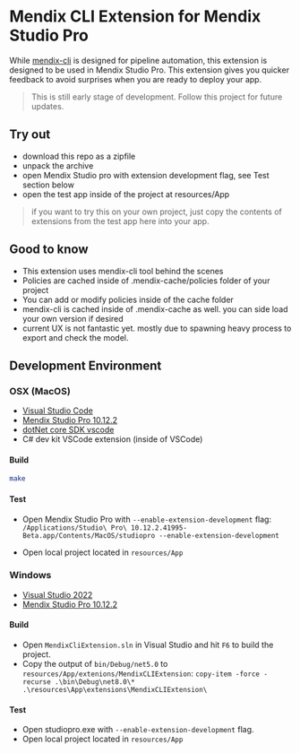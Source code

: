 # Mendix CLI Extension for Mendix Studio Pro

While [mendix-cli](https://github.com/cinaq/mendix-cli) is designed for pipeline automation, this extension is designed to be used in Mendix Studio Pro. This extension gives you quicker feedback to avoid surprises when you are ready to deploy your app.

> This is still early stage of development. Follow this project for future updates.

## Try out

- download this repo as a zipfile
- unpack the archive
- open Mendix Studio pro with extension development flag, see Test section below
- open the test app inside of the project at resources/App

> if you want to try this on your own project, just copy the contents of extensions from the test app here into your app.

## Good to know

- This extension uses mendix-cli tool behind the scenes
- Policies are cached inside of .mendix-cache/policies folder of your project
- You can add or modify policies inside of the cache folder
- mendix-cli is cached inside of .mendix-cache as well. you can side load your own version if desired
- current UX is not fantastic yet. mostly due to spawning heavy process to export and check the model.


## Development Environment

### OSX (MacOS)

- [Visual Studio Code](https://code.visualstudio.com/)
- [Mendix Studio Pro 10.12.2](https://marketplace.mendix.com/link/studiopro)
- [dotNet core SDK vscode](https://dot.net/core-sdk-vscode)
- C# dev kit VSCode extension (inside of VSCode)

#### Build

```bash
make

```

#### Test

- Open Mendix Studio Pro with `--enable-extension-development` flag: `/Applications/Studio\ Pro\ 10.12.2.41995-Beta.app/Contents/MacOS/studiopro --enable-extension-development`

- Open local project located in `resources/App`

### Windows

- [Visual Studio 2022](https://visualstudio.microsoft.com/)
- [Mendix Studio Pro 10.12.2](https://marketplace.mendix.com/link/studiopro)

#### Build

- Open `MendixCliExtension.sln` in Visual Studio and hit `F6` to build the project.
- Copy the output of `bin/Debug/net5.0` to `resources/App/extenions/MendixCLIExtension`: `copy-item -force -recurse .\bin\Debug\net8.0\* .\resources\App\extensions\MendixCLIExtension\`

#### Test

- Open studiopro.exe with `--enable-extension-development` flag.
- Open local project located in `resources/App`
